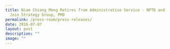 ```yaml
---
title: Niam Chiang Meng Retires from Administrative Service ‑ NPTD and NCCS to
  Join Strategy Group, PMO
permalink: /press-room/press-releases/
date: 2016-07-07
layout: post
description: ""
image: ""
---
```

